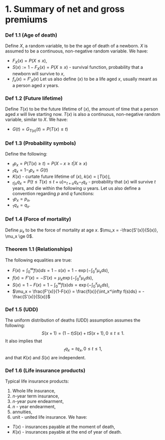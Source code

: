 # 1. Summary of net and gross premiums
### Def 1.1 (Age of death)
Define $X$, a random variable, to be the age of death of a newborn. $X$ is assumed to be a continuous, non-negative random variable. 
We have:
- $F_X(x) = P(X \le x)$,
- $S(x) := 1 - F_X(x) = P(X \ge x)$ - survival function, probability that a newborn will survive to $x$,
- $f_x(x) = F'_X(x)$
Let us also define $(x)$ to be a life aged $x$, usually meant as a person aged $x$ years.
### Def 1.2 (Future lifetime)
Define $T(x)$ to be the future lifetime of $(x)$, the amount of time that a person aged $x$ will live starting now. $T(x)$ is also a continuous, non-negative random variable, similar to $X$.
We have:
 - $G(t) = G_{T(x)}(t) = P(T(x) \le t)$
### Def 1.3 (Probability symbols)
Define the following:
- $_tp_x = P(T(x) \ge t) = P(X-x \ge t | X \ge x)$ 
- $_tq_x = 1 - _tp_x = G(t)$
- $K(x)$ - curtate future lifetime of $(x)$, $k(x) = \lfloor T(x) \rfloor$,
- $_{t|u}q_x = P(t \le T(x) \leq t + u) = _{t+u}q_x - _tq_x$ - probability that $(x)$ will survive $t$ years, and die within the following $u$ years.
Let us also define a convention regarding $p$ and $q$ functions:
- $_1p_x = p_x$,
- $_1q_x = q_x$.
### Def 1.4 (Force of mortality)
Define $\mu_x$ to be the force of mortality at age $x$. $\mu_x = -\frac{S'(x)}{S(x)}, \mu_x \ge  0$.
### Theorem 1.1 (Relationships)
The following equalities are true:
- $F(x) = \int_0^\infty f(s)ds = 1 - s(x) = 1 - \exp(-\int_0^x\mu_sds)$,
- $f(x) = F'(x) = -S'(x) = \mu_x\exp(-\int_0^x\mu_sds)$,
- $S(x) = 1 - F(x) = 1 - \int_0^\infty f(s)ds = \exp(-\int_0^x\mu_sds)$,
- $\mu_x = \frac{F'(x)}{1-F(x)} = \frac{f(x)}{\int_x^\infty f(s)ds} = -\frac{S'(x)}{S(x)}$
### Def 1.5 (UDD)
The uniform distribution of deaths (UDD) assumption assumes the following:
$$
S(x+1) = (1-t)S(x) + tS(x+1), 0 \leq t \leq 1.
$$
It also implies that
$$
_tq_x = tq_x, 0 \leq t \leq 1,
$$
and that $K(x)$ and $S(x)$ are independent.
### Def 1.6 (Life insurance products)
Typical life insurance products:
1) Whole life insurance,
2) $n$-year term insurance,
3) $n$-year pure endearment,
4) $n$ - year endearment,
5) annuities,
6) unit - united life insurance.
We have:
- $T(x)$ - insurances payable at the moment of death,
- $K(x)$ - insurances payable at the end of year of death.
